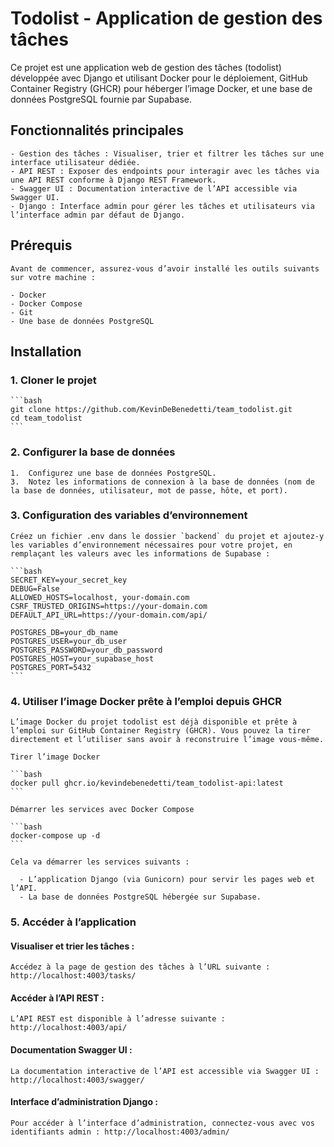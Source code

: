 # Todolist - Application de gestion des tâches
 
Ce projet est une application web de gestion des tâches (todolist) développée avec Django et utilisant Docker pour le déploiement, GitHub Container Registry (GHCR) pour héberger l’image Docker, et une base de données PostgreSQL fournie par Supabase.

## Fonctionnalités principales

    - Gestion des tâches : Visualiser, trier et filtrer les tâches sur une interface utilisateur dédiée.
    - API REST : Exposer des endpoints pour interagir avec les tâches via une API REST conforme à Django REST Framework.
    - Swagger UI : Documentation interactive de l’API accessible via Swagger UI.
    - Django : Interface admin pour gérer les tâches et utilisateurs via l’interface admin par défaut de Django.

## Prérequis

    Avant de commencer, assurez-vous d’avoir installé les outils suivants sur votre machine :

    - Docker
    - Docker Compose
    - Git
    - Une base de données PostgreSQL

## Installation

### 1. Cloner le projet

    ```bash
    git clone https://github.com/KevinDeBenedetti/team_todolist.git
    cd team_todolist
    ```

### 2. Configurer la base de données

	1.	Configurez une base de données PostgreSQL.
	3.	Notez les informations de connexion à la base de données (nom de la base de données, utilisateur, mot de passe, hôte, et port).

### 3. Configuration des variables d’environnement

    Créez un fichier .env dans le dossier `backend` du projet et ajoutez-y les variables d’environnement nécessaires pour votre projet, en remplaçant les valeurs avec les informations de Supabase :

    ```bash
    SECRET_KEY=your_secret_key
    DEBUG=False
    ALLOWED_HOSTS=localhost, your-domain.com
    CSRF_TRUSTED_ORIGINS=https://your-domain.com
    DEFAULT_API_URL=https://your-domain.com/api/

    POSTGRES_DB=your_db_name
    POSTGRES_USER=your_db_user
    POSTGRES_PASSWORD=your_db_password
    POSTGRES_HOST=your_supabase_host
    POSTGRES_PORT=5432
    ```

### 4. Utiliser l’image Docker prête à l’emploi depuis GHCR

    L’image Docker du projet todolist est déjà disponible et prête à l’emploi sur GitHub Container Registry (GHCR). Vous pouvez la tirer directement et l’utiliser sans avoir à reconstruire l’image vous-même.

    Tirer l’image Docker

    ```bash
    docker pull ghcr.io/kevindebenedetti/team_todolist-api:latest
    ```

    Démarrer les services avec Docker Compose

    ```bash
    docker-compose up -d
    ```

    Cela va démarrer les services suivants :

      - L’application Django (via Gunicorn) pour servir les pages web et l’API.
      - La base de données PostgreSQL hébergée sur Supabase.

### 5. Accéder à l’application

#### Visualiser et trier les tâches : 

    Accédez à la page de gestion des tâches à l’URL suivante : http://localhost:4003/tasks/

#### Accéder à l’API REST : 

    L’API REST est disponible à l’adresse suivante : http://localhost:4003/api/

#### Documentation Swagger UI :

    La documentation interactive de l’API est accessible via Swagger UI : http://localhost:4003/swagger/

#### Interface d’administration Django :

    Pour accéder à l’interface d’administration, connectez-vous avec vos identifiants admin : http://localhost:4003/admin/
